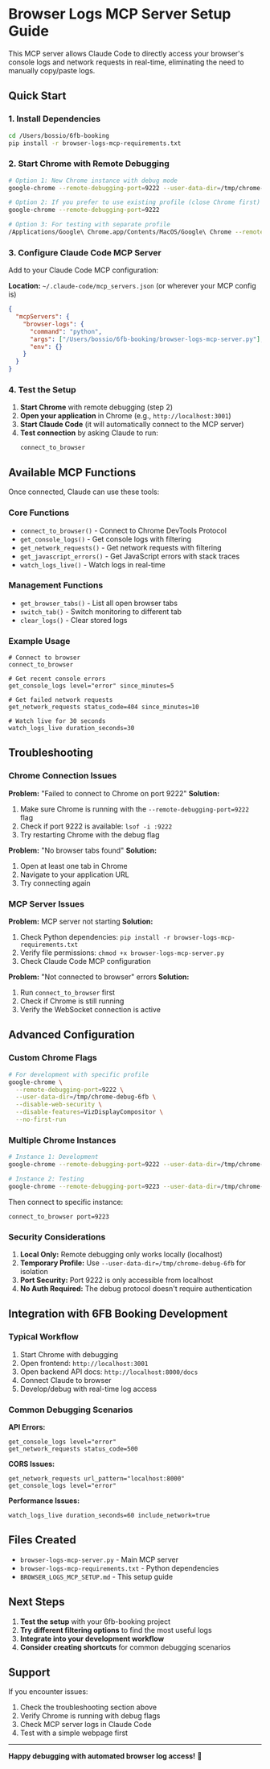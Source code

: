 # Browser Logs MCP Server Setup Guide

This MCP server allows Claude Code to directly access your browser's console logs and network requests in real-time, eliminating the need to manually copy/paste logs.

## Quick Start

### 1. Install Dependencies
```bash
cd /Users/bossio/6fb-booking
pip install -r browser-logs-mcp-requirements.txt
```

### 2. Start Chrome with Remote Debugging
```bash
# Option 1: New Chrome instance with debug mode
google-chrome --remote-debugging-port=9222 --user-data-dir=/tmp/chrome-debug-6fb

# Option 2: If you prefer to use existing profile (close Chrome first)
google-chrome --remote-debugging-port=9222

# Option 3: For testing with separate profile
/Applications/Google\ Chrome.app/Contents/MacOS/Google\ Chrome --remote-debugging-port=9222 --user-data-dir=/tmp/chrome-debug-6fb
```

### 3. Configure Claude Code MCP Server

Add to your Claude Code MCP configuration:

**Location:** `~/.claude-code/mcp_servers.json` (or wherever your MCP config is)

```json
{
  "mcpServers": {
    "browser-logs": {
      "command": "python",
      "args": ["/Users/bossio/6fb-booking/browser-logs-mcp-server.py"],
      "env": {}
    }
  }
}
```

### 4. Test the Setup

1. **Start Chrome** with remote debugging (step 2)
2. **Open your application** in Chrome (e.g., `http://localhost:3001`)
3. **Start Claude Code** (it will automatically connect to the MCP server)
4. **Test connection** by asking Claude to run:
   ```
   connect_to_browser
   ```

## Available MCP Functions

Once connected, Claude can use these tools:

### Core Functions
- `connect_to_browser()` - Connect to Chrome DevTools Protocol
- `get_console_logs()` - Get console logs with filtering
- `get_network_requests()` - Get network requests with filtering
- `get_javascript_errors()` - Get JavaScript errors with stack traces
- `watch_logs_live()` - Watch logs in real-time

### Management Functions
- `get_browser_tabs()` - List all open browser tabs
- `switch_tab()` - Switch monitoring to different tab
- `clear_logs()` - Clear stored logs

### Example Usage

```
# Connect to browser
connect_to_browser

# Get recent console errors
get_console_logs level="error" since_minutes=5

# Get failed network requests
get_network_requests status_code=404 since_minutes=10

# Watch live for 30 seconds
watch_logs_live duration_seconds=30
```

## Troubleshooting

### Chrome Connection Issues

**Problem:** "Failed to connect to Chrome on port 9222"
**Solution:** 
1. Make sure Chrome is running with the `--remote-debugging-port=9222` flag
2. Check if port 9222 is available: `lsof -i :9222`
3. Try restarting Chrome with the debug flag

**Problem:** "No browser tabs found"
**Solution:** 
1. Open at least one tab in Chrome
2. Navigate to your application URL
3. Try connecting again

### MCP Server Issues

**Problem:** MCP server not starting
**Solution:**
1. Check Python dependencies: `pip install -r browser-logs-mcp-requirements.txt`
2. Verify file permissions: `chmod +x browser-logs-mcp-server.py`
3. Check Claude Code MCP configuration

**Problem:** "Not connected to browser" errors
**Solution:**
1. Run `connect_to_browser` first
2. Check if Chrome is still running
3. Verify the WebSocket connection is active

## Advanced Configuration

### Custom Chrome Flags
```bash
# For development with specific profile
google-chrome \
  --remote-debugging-port=9222 \
  --user-data-dir=/tmp/chrome-debug-6fb \
  --disable-web-security \
  --disable-features=VizDisplayCompositor \
  --no-first-run
```

### Multiple Chrome Instances
```bash
# Instance 1: Development
google-chrome --remote-debugging-port=9222 --user-data-dir=/tmp/chrome-dev

# Instance 2: Testing  
google-chrome --remote-debugging-port=9223 --user-data-dir=/tmp/chrome-test
```

Then connect to specific instance:
```
connect_to_browser port=9223
```

### Security Considerations

1. **Local Only:** Remote debugging only works locally (localhost)
2. **Temporary Profile:** Use `--user-data-dir=/tmp/chrome-debug-6fb` for isolation
3. **Port Security:** Port 9222 is only accessible from localhost
4. **No Auth Required:** The debug protocol doesn't require authentication

## Integration with 6FB Booking Development

### Typical Workflow
1. Start Chrome with debugging
2. Open frontend: `http://localhost:3001`
3. Open backend API docs: `http://localhost:8000/docs`
4. Connect Claude to browser
5. Develop/debug with real-time log access

### Common Debugging Scenarios

**API Errors:**
```
get_console_logs level="error"
get_network_requests status_code=500
```

**CORS Issues:**
```
get_network_requests url_pattern="localhost:8000"
get_console_logs level="error"
```

**Performance Issues:**
```
watch_logs_live duration_seconds=60 include_network=true
```

## Files Created

- `browser-logs-mcp-server.py` - Main MCP server
- `browser-logs-mcp-requirements.txt` - Python dependencies
- `BROWSER_LOGS_MCP_SETUP.md` - This setup guide

## Next Steps

1. **Test the setup** with your 6fb-booking project
2. **Try different filtering options** to find the most useful logs
3. **Integrate into your development workflow**
4. **Consider creating shortcuts** for common debugging scenarios

## Support

If you encounter issues:
1. Check the troubleshooting section above
2. Verify Chrome is running with debug flags
3. Check MCP server logs in Claude Code
4. Test with a simple webpage first

---

**Happy debugging with automated browser log access!** 🚀